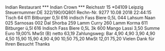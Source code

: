 Indian Restaurant *** Indian Crown *** Reichsstr 15 *04109 Leipzig Steuernummer:DE 322/190/0Q801 Rechn-Nr. 9277 10.08 2018 22:44:15 Tisch 64 611 Bitburger 0,5I 616 indisch Fass Biere 0,5L 044 Lahsum Naan 025 Sarnosas 002 Dal Shorba 259 Lamm Curry 260 Lamm Korma 611 Bitburger ü,5l 616 Indisch Fass Biere 0,5L 3k 600 Mango Lassi 3,50 Summe Euro 19,00% MwSt (B) netto 63,19 Zahlungsweg: Bar 4,90 4,90 3,90 4,90 4,50 15,90 15,90 4,90 4,90 10,50 75,20 MwSt 12,01 75,20 Vielen Dank für Ihren Besucht Thanks